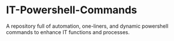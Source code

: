 # IT-Powershell-Commands
A repository full of automation, one-liners, and dynamic powershell commands to enhance IT functions and processes.
